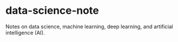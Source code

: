 # data-science-note
Notes on data science, machine learning, deep learning, and artificial intelligence (AI). 
